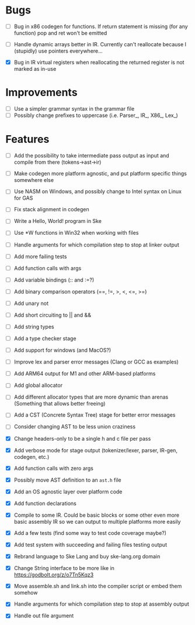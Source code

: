 # Bugs
- [ ] Bug in x86 codegen for functions. If return statement is missing (for any function) pop and ret won't be emitted
- [ ] Handle dynamic arrays better in IR. Currently can't reallocate because I (stupidly) use pointers everywhere...

- [x] Bug in IR virtual registers when reallocating the returned register is not marked as in-use

# Improvements
- [ ] Use a simpler grammar syntax in the grammar file
- [ ] Possibly change prefixes to uppercase (i.e. Parser_, IR_, X86_, Lex_)

# Features
- [ ] Add the possibility to take intermediate pass output as input and compile from there (tokens->ast->ir)
- [ ] Make codegen more platform agnostic, and put platform specific things somewhere else
- [ ] Use NASM on Windows, and possibly change to Intel syntax on Linux for GAS
- [ ] Fix stack alignment in codegen
- [ ] Write a Hello, World! program in Ske
- [ ] Use *W functions in Win32 when working with files
- [ ] Handle arguments for which compilation step to stop at linker output
- [ ] Add more failing tests
- [ ] Add function calls with args
- [ ] Add variable bindings (:: and :=?)
- [ ] Add binary comparison operators (==, !=, >, <, <=, >=)
- [ ] Add unary not
- [ ] Add short circuiting to || and &&
- [ ] Add string types
- [ ] Add a type checker stage
- [ ] Add support for windows (and MacOS?)
- [ ] Improve lex and parser error messages (Clang or GCC as examples)
- [ ] Add ARM64 output for M1 and other ARM-based platforms
- [ ] Add global allocator
- [ ] Add different allocator types that are more dynamic than arenas (Something that allows better freeing)
- [ ] Add a CST (Concrete Syntax Tree) stage for better error messages
- [ ] Consider changing AST to be less union craziness


- [x] Change headers-only to be a single h and c file per pass
- [x] Add verbose mode for stage output (tokenizer/lexer, parser, IR-gen, codegen, etc.)
- [x] Add function calls with zero args
- [x] Possibly move AST definition to an `ast.h` file
- [x] Add an OS agnostic layer over platform code
- [x] Add function declarations
- [x] Compile to some IR. Could be basic blocks or some other even more basic assembly IR so we can output to multiple platforms more easily
- [x] Add a few tests (find some way to test code coverage maybe?)
- [x] Add test system with succeeding and failing files testing output
- [x] Rebrand language to Ske Lang and buy ske-lang.org domain
- [x] Change String interface to be more like in https://godbolt.org/z/o7Tn5Kqz3
- [x] Move assemble.sh and link.sh into the compiler script or embed them somehow
- [x] Handle arguments for which compilation step to stop at assembly output
- [x] Handle out file argument
